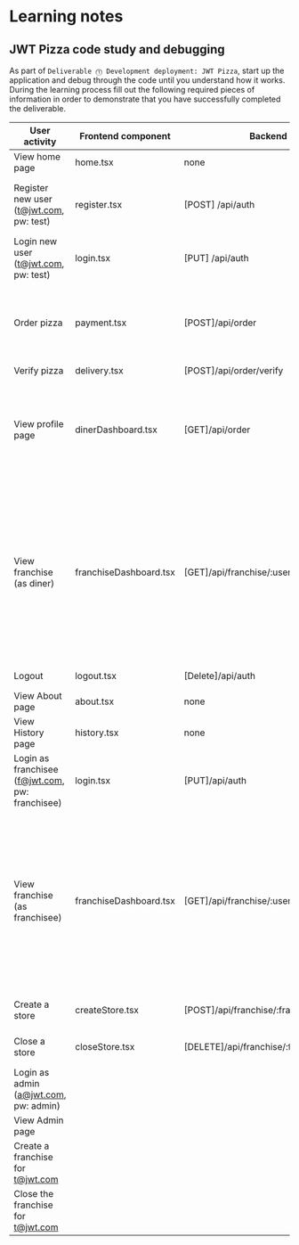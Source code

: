# Learning notes

## JWT Pizza code study and debugging

As part of `Deliverable ⓵ Development deployment: JWT Pizza`, start up the application and debug through the code until you understand how it works. During the learning process fill out the following required pieces of information in order to demonstrate that you have successfully completed the deliverable.

| User activity                                       | Frontend component | Backend endpoints | Database SQL |
| --------------------------------------------------- | ------------------ | ----------------- | ------------ |
| View home page                                      | home.tsx           | none              | none         |
| Register new user<br/>(t@jwt.com, pw: test)         | register.tsx |  [POST] /api/auth   |  INSERT INTO user (name, email, password) VALUES (?, ?, ?) INSERT INTO userRole (userId, role, objectId) VALUES (?, ?, ?)            |
| Login new user<br/>(t@jwt.com, pw: test)            | login.tsx                   |   [PUT] /api/auth             |   INSERT INTO auth (token, userId) VALUES (?, ?) ON DUPLICATE KEY UPDATE token=token           |
| Order pizza                                         | payment.tsx                   |  [POST]/api/order                 |  INSERT INTO dinerOrder (dinerId, franchiseId, storeId, date) VALUES (?, ?, ?, now())  INSERT INTO orderItem (orderId, menuId, description, price) VALUES (?, ?, ?, ?)           |
| Verify pizza                                        | delivery.tsx                   | [POST]/api/order/verify                  |  none            |
| View profile page                                   | dinerDashboard.tsx                   |  [GET]/api/order                 | SELECT id, franchiseId, storeId, date FROM dinerOrder WHERE dinerId=? LIMIT ${offset},${config.db.listPerPage} SELECT id, menuId, description, price FROM orderItem WHERE orderId=?          |
| View franchise<br/>(as diner)                       | franchiseDashboard.tsx                   | [GET]/api/franchise/:user.id                  | SELECT u.id, u.name, u.email FROM userRole AS ur JOIN user AS u ON u.id=ur.userId WHERE ur.objectId=? AND ur.role='franchisee' SELECT s.id, s.name, COALESCE(SUM(oi.price), 0) AS totalRevenue FROM dinerOrder AS do JOIN orderItem AS oi ON do.id=oi.orderId RIGHT JOIN store AS s ON s.id=do.storeId WHERE s.franchiseId=? GROUP BY s.id             |
| Logout                                              | logout.tsx                  | [Delete]/api/auth                  | DELETE FROM auth WHERE token=?             |
| View About page                                     | about.tsx                   |    none               | none             |
| View History page                                   | history.tsx                   |   none                |  none            |
| Login as franchisee<br/>(f@jwt.com, pw: franchisee) |  login.tsx                  |    [PUT]/api/auth               |   INSERT INTO auth (token, userId) VALUES (?, ?) ON DUPLICATE KEY UPDATE token=token           |
| View franchise<br/>(as franchisee)                  | franchiseDashboard.tsx                  |   [GET]/api/franchise/:user.id                |  SELECT u.id, u.name, u.email FROM userRole AS ur JOIN user AS u ON u.id=ur.userId WHERE ur.objectId=? AND ur.role='franchisee' SELECT s.id, s.name, COALESCE(SUM(oi.price), 0) AS totalRevenue FROM dinerOrder AS do JOIN orderItem AS oi ON do.id=oi.orderId RIGHT JOIN store AS s ON s.id=do.storeId WHERE s.franchiseId=? GROUP BY s.id           |
| Create a store                                      |  createStore.tsx                  | [POST]/api/franchise/:franchise.id/store                  | INSERT INTO store (franchiseId, name) VALUES (?, ?)            |
| Close a store                                       | closeStore.tsx                   |  [DELETE]/api/franchise/:franchise.id/store/:store.id                 | DELETE FROM store WHERE franchiseId=? AND id=?             |
| Login as admin<br/>(a@jwt.com, pw: admin)           |                    |                   |              |
| View Admin page                                     |                    |                   |              |
| Create a franchise for t@jwt.com                    |                    |                   |              |
| Close the franchise for t@jwt.com                   |                    |                   |              |
